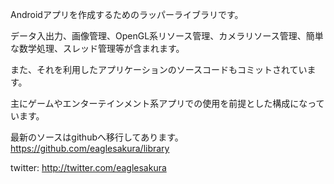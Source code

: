 Androidアプリを作成するためのラッパーライブラリです。

データ入出力、画像管理、OpenGL系リソース管理、カメラリソース管理、簡単な数学処理、スレッド管理等が含まれます。

また、それを利用したアプリケーションのソースコードもコミットされています。

主にゲームやエンターテインメント系アプリでの使用を前提とした構成になっています。

最新のソースはgithubへ移行してあります。
https://github.com/eaglesakura/library


twitter: http://twitter.com/eaglesakura